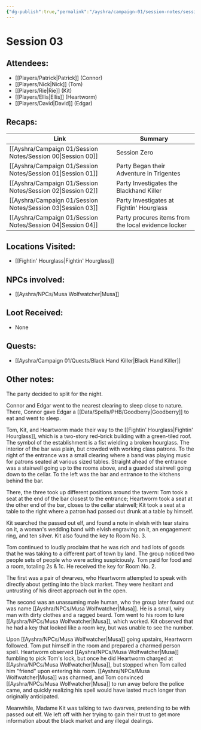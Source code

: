 ```yaml
---
{"dg-publish":true,"permalink":"/ayshra/campaign-01/session-notes/session-03/","dgShowLocalGraph":true}
---
```


# Session 03

## Attendees:
- [[Players/Patrick\|Patrick]] (Connor)
- [[Players/Nick\|Nick]] (Tom)
- [[Players/Rie\|Rie]] (Kit)
- [[Players/Ellis\|Ellis]] (Heartworm)
- [[Players/David\|David]] (Edgar)


## Recaps:
| Link                                                           | Summary                                             |
| -------------------------------------------------------------- | --------------------------------------------------- |
| [[Ayshra/Campaign 01/Session Notes/Session 00\|Session 00]] | Session Zero                                        |
| [[Ayshra/Campaign 01/Session Notes/Session 01\|Session 01]] | Party Began their Adventure in Trigentes            |
| [[Ayshra/Campaign 01/Session Notes/Session 02\|Session 02]] | Party Investigates the Blackhand Killer             |
| [[Ayshra/Campaign 01/Session Notes/Session 03\|Session 03]] | Party Investigates at Fightin' Hourglass            |
| [[Ayshra/Campaign 01/Session Notes/Session 04\|Session 04]] | Party procures items from the local evidence locker |


## Locations Visited:
- [[Fightin' Hourglass\|Fightin' Hourglass]]

## NPCs involved:
- [[Ayshra/NPCs/Musa Wolfwatcher\|Musa]]

## Loot Received:
- None
## Quests:
- [[Ayshra/Campaign 01/Quests/Black Hand Killer\|Black Hand Killer]]

## Other notes:

The party decided to split for the night.

Connor and Edgar went to the nearest clearing to sleep close to nature. There, Connor gave Edgar a [[Data/Spells/PHB/Goodberry\|Goodberry]] to eat and went to sleep.

Tom, Kit, and Heartworm made their way to the [[Fightin' Hourglass\|Fightin' Hourglass]], which is a two-story red-brick building with a green-tiled roof. The symbol of the establishment is a fist wielding a broken hourglass. The interior of the bar was plain, but crowded with working class patrons. To the right of the entrance was a small clearing where a band was playing music for patrons seated at various sized tables. Straight ahead of the entrance was a stairwell going up to the rooms above, and a guarded stairwell going down to the cellar. To the left was the bar and entrance to the kitchens behind the bar.

There, the three took up different positions around the tavern: Tom took a seat at the end of the bar closest to the entrance; Heartworm took a seat at the other end of the bar, closes to the cellar stairwell; Kit took a seat at a table to the right where a patron had passed out drunk at a table by himself.

Kit searched the passed out elf, and found a note in elvish with tear stains on it, a woman's wedding band with elvish engraving on it, an engagement ring, and ten silver. Kit also found the key to Room No. 3.

Tom continued to loudly proclaim that he was rich and had lots of goods that he was taking  to a different part of town by land. The group noticed two people sets of people who were acting suspiciously. Tom paid for food and a room, totaling 2s & 1c. He received the key for Room No. 2. 

The first was a pair of dwarves, who Heartworm attempted to speak with directly about getting into the black market. They were hesitant and untrusting of his direct approach out in the open. 

The second was an unassuming male human, who the group later found out was name [[Ayshra/NPCs/Musa Wolfwatcher\|Musa]]. He is a small, wiry man with dirty clothes and a ragged beard. Tom went to his room to lure [[Ayshra/NPCs/Musa Wolfwatcher\|Musa]], which worked. Kit observed that he had a key that looked like a room key, but was unable to see the number.

Upon [[Ayshra/NPCs/Musa Wolfwatcher\|Musa]] going upstairs, Heartworm followed. Tom put himself in the room and prepared a charmed person spell. Heartworm observed [[Ayshra/NPCs/Musa Wolfwatcher\|Musa]] fumbling to pick Tom's lock, but once he did Heartworm charged at [[Ayshra/NPCs/Musa Wolfwatcher\|Musa]], but stopped when Tom called him "friend" upon entering his room. [[Ayshra/NPCs/Musa Wolfwatcher\|Musa]] was charmed, and Tom convinced [[Ayshra/NPCs/Musa Wolfwatcher\|Musa]] to run away before the police came, and quickly realizing his spell would have lasted much longer than originally anticipated.

Meanwhile, Madame Kit was talking to two dwarves, pretending to be with passed out elf. We left off with her trying to gain their trust to get more information about the black market and any illegal dealings. 


